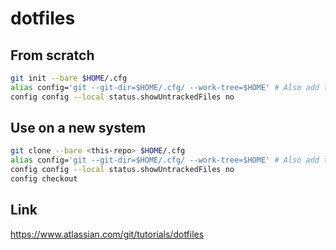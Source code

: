# dotfiles

## From scratch

```bash
git init --bare $HOME/.cfg
alias config='git --git-dir=$HOME/.cfg/ --work-tree=$HOME' # Also add this to .bashrc
config config --local status.showUntrackedFiles no
```

## Use on a new system

```bash
git clone --bare <this-repo> $HOME/.cfg
alias config='git --git-dir=$HOME/.cfg/ --work-tree=$HOME' # Also add this to .bashrc
config config --local status.showUntrackedFiles no
config checkout
```

## Link

https://www.atlassian.com/git/tutorials/dotfiles
